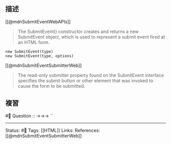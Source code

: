 ## 描述

[[@mdnSubmitEventWebAPIs]]
> The SubmitEvent() constructor creates and returns a new SubmitEvent object, which is used to represent a submit event fired at an HTML form.


```
new SubmitEvent(type)
new SubmitEvent(type, options)
```



[[@mdnSubmitEventSubmitterWeb]]
> The read-only submitter property found on the SubmitEvent interface specifies the submit button or other element that was invoked to cause the form to be submitted.




## 複習
#🧠 Question :: ->->-> ``

---
Status: #🌱 
Tags:
[[HTML]]
Links:
References:
[[@mdnSubmitEventSubmitterWeb]]
